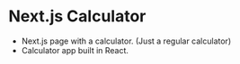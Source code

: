 # Next.js Calculator

- Next.js page with a calculator. (Just a regular calculator)
- Calculator app built in React.
